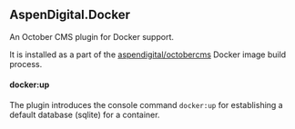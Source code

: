 ## AspenDigital.Docker

An October CMS plugin for Docker support.

It is installed as a part of the  [aspendigital/octobercms](https://hub.docker.com/r/aspendigital/octobercms/) Docker image build process.

#### docker:up

The plugin introduces the console command `docker:up` for establishing a default database (sqlite) for a container.
